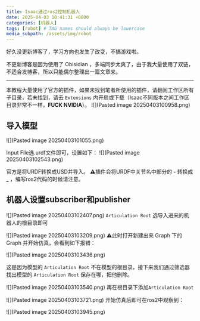 ```yaml
---
title: Isaac通过ros2控制机器人
date: 2025-04-03 10:41:31 +0800
categories: [机器人]
tags: [robot] # TAG names should always be lowercase
media_subpath: /assets/img/robot
---
```

好久没更新博客了，学习方向也发生了改变，不搞游戏啦。

不更新博客是因为使用了 Obisidian ，多端同步太爽了，由于我大量使用了双链，不适合发博客，所以只能偶尔整理出一篇文章来。

---

本教程大量使用了官方的插件，如果未找到笔者所使用的插件，请翻阅工作区所有子目录，若未找到，请去 `Extensions` 内开启或下载（Isaac不同版本之间工作区目录非常不一样，**FUCK NVIDIA**）。
![](Pasted image 20250403100958.png)
## 导入模型
![](Pasted image 20250403101055.png)

Input File选.urdf文件即可，设置如下：
![](Pasted image 20250403102543.png)

官方是将URDF转换成USD并导入。
⚠️插件会将URDF中关节名中部分的 **-** 转换成 **\_** ，编写ros2代码的时候请注意。

## 机器人设置subscriber和publisher
![](Pasted image 20250403102407.png)
`Articulation Root` 选导入进来的机器人的根目录即可

![](Pasted image 20250403103209.png)
⚠️此时打开新建出来 Graph 下的 Graph 并开始仿真，会看到如下报错：

![](Pasted image 20250403103436.png)

这是因为模型的 `Articulation Root` 不在模型的根目录，接下来我们通过筛选器找出模型的 `Articulation Root` 保存在哪，把他删除。 

![](Pasted image 20250403103540.png)
再在根目录下添加`Articulation Root` 

![](Pasted image 20250403103721.png)
开始仿真后即可在ros2中观察到：

![](Pasted image 20250403103945.png)